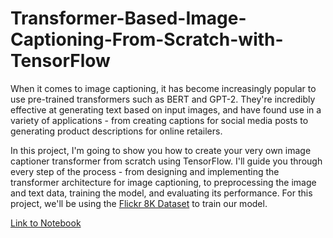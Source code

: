 # Transformer-Based-Image-Captioning-From-Scratch-with-TensorFlow

When it comes to image captioning, it has become increasingly popular to use pre-trained transformers such as BERT and GPT-2. They're incredibly effective at generating text based on input images, and have found use in a variety of applications - from creating captions for social media posts to generating product descriptions for online retailers.

In this project, I'm going to show you how to create your very own image captioner transformer from scratch using TensorFlow. I'll guide you through every step of the process - from designing and implementing the transformer architecture for image captioning, to preprocessing the image and text data, training the model, and evaluating its performance. For this project, we'll be using the [Flickr 8K Dataset](https://www.kaggle.com/datasets/adityajn105/flickr8k) to train our model.

[Link to Notebook](https://github.com/danplotkin/Transformer-based-Image-Captioning-From-Scratch-with-TensorFlow/blob/main/Image%20Captioning.ipynb)
